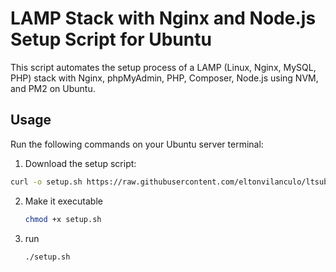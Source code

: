 # LAMP Stack with Nginx and Node.js Setup Script for Ubuntu

This script automates the setup process of a LAMP (Linux, Nginx, MySQL, PHP) stack with Nginx, phpMyAdmin, PHP, Composer, Node.js using NVM, and PM2 on Ubuntu.

## Usage

Run the following commands on your Ubuntu server terminal:

1. Download the setup script:
```bash
curl -o setup.sh https://raw.githubusercontent.com/eltonvilanculo/ltsubuntu/main/setup.sh
```
2. Make it executable
   ```bash
   chmod +x setup.sh
   ```
3. run
   ```bash
   ./setup.sh
   ```


